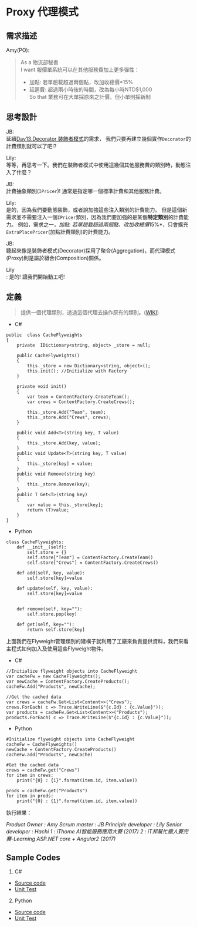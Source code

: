 # Proxy 代理模式

## 需求描述

Amy(PO):
> As a 物流部秘書<br>
> I want 報價單系統可以在其他服務費加上更多彈性：<br>
> - 加點: 若單趟載超過兩個點，改加收總價*15%
> - 延遲費: 超過兩小時後的時間，改為每小時NTD$1,000<br>
> So that 業務可在大單採原來之計價，但小單則採新制<br>


## 思考設計

JB:<br>
延續[Day13.Decorator 裝飾者模式](https://ithelp.ithome.com.tw/articles/10195207)的需求，
我們只要再建立幾個實作`Decorator`的計費類別就可以了吧!?

Lily:<br>
等等，再思考一下。我們在裝飾者模式中使用這幾個其他服務費的類別時，動態注入了什麼？

JB:<br> 
計費抽象類別(`IPricer`)! 通常是指定哪一個標準計費和其他服務計費。

Lily:<br>
是的，因為我們要動態裝飾，或者說加強這些注入類別的計費能力。
但是這個新需求並不需要注入一個`IPricer`類別，因為我們要加強的是某個**特定類別**的計費能力。
例如，需求之一，*加點: 若單趟載超過兩個點，改加收總價*15%*，只會擴充`ExtraPlacePricer`(加點計費類別)的計費能力。

JB:<br>
聽起來像是裝飾者模式(Decorator)採用了聚合(Aggregation)，而代理模式(Proxy)則是屬於組合(Composition)關係。

Lily<br>:
是的! 讓我們開始動工吧!


## 定義

> 提供一個代理類別，透過這個代理去操作原有的類別。([WIKI](https://en.wikipedia.org/wiki/Proxy_pattern))


* C#
```
public  class CacheFlyweights
{
    private  IDictionary<string, object> _store = null;

    public CacheFlyweights()
    {
        this._store = new Dictionary<string, object>();
        this.init(); //Initialize with Factory
    }

    private void init()
    {
        var team = ContentFactory.CreateTeam();
        var crews = ContentFactory.CreateCrews();

        this._store.Add("Team", team);
        this._store.Add("Crews", crews);
    }

    public void Add<T>(string key, T value)
    {
        this._store.Add(key, value);
    }
    public void Update<T>(string key, T value)
    {
        this._store[key] = value;
    }
    public void Remove(string key)
    {
        this._store.Remove(key);
    }
    public T Get<T>(string key)
    {
        var value = this._store[key];
        return (T)value;
    }
}
```

* Python
```
class CacheFlyweights:    
    def __init__(self):
        self.store = {}
        self.store["Team"] = ContentFactory.CreateTeam()
        self.store["Crews"] = ContentFactory.CreateCrews()
        
    def add(self, key, value):
        self.store[key]=value
    
    def update(self, key, value):
        self.store[key]=value


    def remove(self, key=""):
        self.store.pop(key)

    def get(self, key=""):
        return self.store[key]    

```

上面我們在Flyweight管理類別的建構子就利用了工廠來負責提供資料，我們來看主程式如何加入及使用這些Flyweight物件。

* C#
```
//Initialize flyweight objects into CacheFlyweight 
var cacheFw = new CacheFlyweights();
var newCache = ContentFactory.CreateProducts();
cacheFw.Add("Products", newCache);

//Get the cached data
var crews = cacheFw.Get<List<Content>>("Crews");
crews.ForEach( c => Trace.WriteLine($"{c.Id} : {c.Value}"));            
var products = cacheFw.Get<List<Content>>("Products");
products.ForEach( c => Trace.WriteLine($"{c.Id} : {c.Value}"));
```

* Python
```
#Initialize flyweight objects into CacheFlyweight 
cacheFw = CacheFlyweights()
newCache = ContentFactory.CreateProducts()
cacheFw.add("Products", newCache)

#Get the cached data
crews = cacheFw.get("Crews")
for item in crews:
    print("{0} : {1}".format(item.id, item.value))

prods = cacheFw.get("Products")
for item in prods:
    print("{0} : {1}".format(item.id, item.value))
```

執行結果：

*Product Owner : Amy*
*Scrum master : JB*
*Principle developer : Lily*
*Senior developer : Hachi*
*1 : iThome AI智能服務應用大賽 (2017)*
*2 : iT邦幫忙鐵人賽完賽-Learning ASP.NET core + Angular2 (2017)*

## Sample Codes

1. C#
- [Source code](https://github.com/KarateJB/DesignPattern.Sample/tree/master/CSharp/DP.Domain/Samples/Flyweight)
- [Unit Test](https://github.com/KarateJB/DesignPattern.Sample/blob/master/CSharp/DP.UnitTest/UtFlyweight.cs)

2. Python
- [Source code](https://github.com/KarateJB/DesignPattern.Sample/tree/master/Python/Samples/Flyweight)
- [Unit Test](https://github.com/KarateJB/DesignPattern.Sample/blob/master/Python/Samples/Flyweight/UtFlyweight.py)
